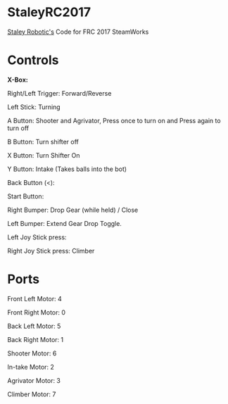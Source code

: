 # StaleyRC2017
[Staley Robotic's](http://www.staleyrobotics.com/ "Staley Robtoic's Home Page") Code for FRC 2017 SteamWorks

# Controls
**X-Box:**

Right/Left Trigger: Forward/Reverse

Left Stick: Turning

A Button: Shooter and Agrivator, Press once to turn on and Press again to turn off

B Button: Turn shifter off

X Button: Turn Shifter On

Y Button: Intake (Takes balls into the bot)

Back Button (<): 

Start Button: 

Right Bumper: Drop Gear (while held) / Close

Left Bumper: Extend Gear Drop Toggle.

Left Joy Stick press: 

Right Joy Stick press: Climber

# Ports
Front Left Motor: 4

Front Right Motor: 0

Back Left Motor: 5

Back Right Motor: 1

Shooter Motor: 6

In-take Motor: 2

Agrivator Motor: 3

Climber Motor: 7
